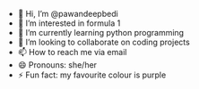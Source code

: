 - 👋 Hi, I’m @pawandeepbedi
- 👀 I’m interested in formula 1
- 🌱 I’m currently learning python programming
- 💞️ I’m looking to collaborate on coding projects
- 📫 How to reach me via email
- 😄 Pronouns: she/her
- ⚡ Fun fact: my favourite colour is purple

<!---
pawandeepbedi/pawandeepbedi is a ✨ special ✨ repository because its `README.md` (this file) appears on your GitHub profile.
You can click the Preview link to take a look at your changes.
--->
